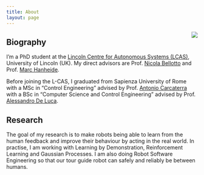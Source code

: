 ```yaml
---
title: About
layout: page
---
```

<img class="selfie-about" src="{% if site.external-image %}{{ site.picture }}{% else %}{{ site.url }}/{{ site.picture }}{% endif %}" align="right">
<h2>Biography</h2>
<p>

I’m a PhD student at the <a href="https://lcas.lincoln.ac.uk/wp/">Lincoln Centre for Autonomous Systems (LCAS)</a>, University of Lincoln (UK). My direct advisors are Prof. <a href="https://nbellotto.blogs.lincoln.ac.uk/">Nicola Bellotto</a> and Prof. <a href="https://www.hanheide.net/">Marc Hanheide</a>.

Before joining the L-CAS, I graduated from Sapienza University of Rome with a MSc in “Control Engineering” advised by Prof. <a href="https://phd.uniroma1.it/web/ANTONIO-CARCATERRA_nC1827_EN.aspx">Antonio Carcaterra</a> with a BSc in “Computer Science and Control Engineering” advised by Prof. <a href="http://www.diag.uniroma1.it/deluca/">Alessandro De Luca</a>.
</p>

<h2>Research</h2>
<p>The goal of my research is to make robots being able to learn from the human feedback and improve their behaviour by acting in the real world. In practise, I am working with Learning by Demonstration, Reinforcement Learning and Gaussian Processes. I am also doing Robot Software Engineering so that our tour guide robot can safely and reliably be between humans.</p>
